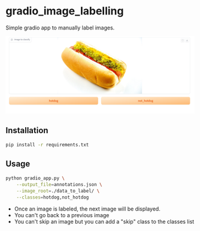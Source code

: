 # gradio_image_labelling

Simple gradio app to manually label images.

![demo ui](assets/hotdog.png)


## Installation
```bash
pip install -r requirements.txt
```

## Usage
```bash
python gradio_app.py \
    --output_file=annotations.json \
    --image_root=./data_to_label/ \
    --classes=hotdog,not_hotdog
```

* Once an image is labeled, the next image will be displayed.
* You can't go back to a previous image
* You can't skip an image but you can add a "skip" class to the classes list
